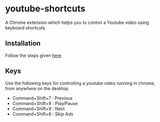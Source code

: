 # youtube-shortcuts
A Chrome extension which helps you to control a Youtube video using keyboard shortcuts.

## Installation
Follow the steps given [here](https://developer.chrome.com/extensions/getstarted#unpacked)

## Keys
Use the following keys for controlling a youtube video running in chrome, from anywhere on the desktop.

- Command+Shift+7 : Previous
- Command+Shift+8 : Play/Pause
- Command+Shift+9 : Next
- Command+Shift+6 : Skip Ads
